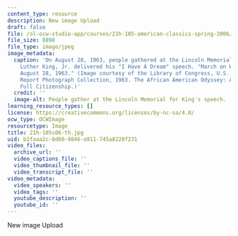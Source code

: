 ```yaml
---
content_type: resource
description: New image Upload
draft: false
file: /ol-ocw-studio-app/courses/21h-105-american-classics-spring-2006/b2faaa2c8d609846a911745a8220f231_21h-105s06-th.jpg
file_size: 8898
file_type: image/jpeg
image_metadata:
  caption: 'On August 28, 1963, people gathered at the Lincoln Memorial where Martin
    Luther King, Jr. delivered his "I Have A Dream" speech. "March on Washington,
    August 28, 1963." (Image courtesy of the Library of Congress, U.S. News and World
    Report Photograph Collection, 1963. The African American Odyssey: A Quest for
    Full Citizenship.)'
  credit: ''
  image-alt: People gather at the Lincoln Memorial for King's speech.
learning_resource_types: []
license: https://creativecommons.org/licenses/by-nc-sa/4.0/
ocw_type: OCWImage
resourcetype: Image
title: 21h-105s06-th.jpg
uid: b2faaa2c-8d60-9846-a911-745a8220f231
video_files:
  archive_url: ''
  video_captions_file: ''
  video_thumbnail_file: ''
  video_transcript_file: ''
video_metadata:
  video_speakers: ''
  video_tags: ''
  youtube_description: ''
  youtube_id: ''
---
```

New image Upload
